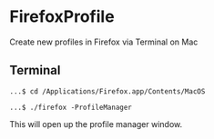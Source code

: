 # FirefoxProfile
Create new profiles in Firefox via Terminal on Mac

## Terminal
<pre><code>...$ cd /Applications/Firefox.app/Contents/MacOS</code></pre>
<pre><code>...$ ./firefox -ProfileManager</code></pre>

<p>This will open up the profile manager window.</p>

